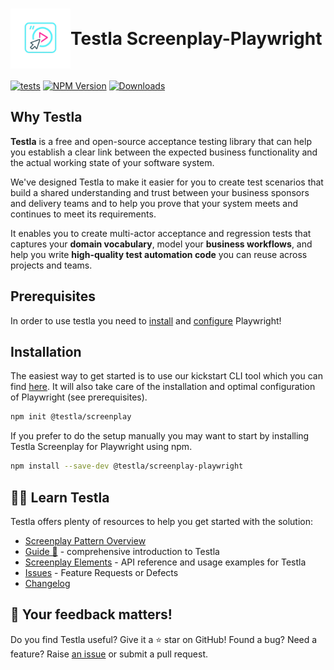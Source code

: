 <h1 style="display: flex; align-items: center;">
  <img src="./docs/logo-96x96.png" alt="Testla Logo" width="96" height="96">
  Testla Screenplay-Playwright
</h1>

[![tests](https://github.com/testla-project/testla-screenplay-playwright-js/actions/workflows/execute_tests.yaml/badge.svg?branch=main)](https://github.com/testla-project/testla-screenplay-playwright-js/actions/workflows/execute_tests.yaml)
[![NPM Version](https://badge.fury.io/js/@testla%2Fscreenplay-playwright.svg)](https://badge.fury.io/js/@testla%2Fscreenplay-playwright)
[![Downloads](https://img.shields.io/npm/dm/@testla/screenplay-playwright.svg)](https://npm-stat.com/charts.html?package=@testla/screenplay-playwright)

## Why Testla

**Testla** is a free and open-source acceptance testing library that can help you establish a clear link between the expected business functionality and the actual working state of your software system.

We've designed Testla to make it easier for you to create test scenarios that build a shared understanding and trust between your business sponsors and delivery teams and to help you prove that your system meets and continues to meet its requirements.

It enables you to create multi-actor acceptance and regression tests that captures your **domain vocabulary**, model your **business workflows**, and help you write **high-quality test automation code** you can reuse across projects and teams. 

## Prerequisites

In order to use testla you need to [install](https://playwright.dev/docs/intro) and [configure](https://playwright.dev/docs/test-configuration) Playwright!

## Installation

The easiest way to get started is to use our kickstart CLI tool which you can find [here](https://www.npmjs.com/package/@testla/create-screenplay?activeTab=readme). It will also take care of the installation and optimal configuration of Playwright (see prerequisites).

```bash
npm init @testla/screenplay
```

If you prefer to do the setup manually you may want to start by installing Testla Screenplay for Playwright using npm.

```bash
npm install --save-dev @testla/screenplay-playwright
```

## 👨‍🏫 Learn Testla

Testla offers plenty of resources to help you get started with the solution:

- [Screenplay Pattern Overview](./docs/screenplay_pattern_overview/screenplay_pattern.md)
- [Guide 🚀️](./docs/guides/guides.md) - comprehensive introduction to Testla
- [Screenplay Elements](./docs/screenplay_elements/screenplay_elements.md) - API reference and usage examples for Testla
- [Issues](https://github.com/testla-project/testla-screenplay-playwright-js/issues) - Feature Requests or Defects
- [Changelog](https://github.com/testla-project/testla-screenplay-playwright-js/releases)

## 📣 Your feedback matters!

Do you find Testla useful? Give it a ⭐ star on GitHub!
Found a bug? Need a feature? Raise [an issue](https://github.com/testla-project/testla-screenplay-playwright-js/issues?state=open)
or submit a pull request.
